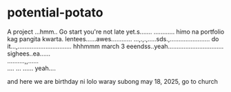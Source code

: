 # potential-potato
A project
...hmm..
Go start you're not late yet.s.......
............
himo na portfolio kag pangita kwarta. lentees......awes............
...,.,.,.....sds.,.......................
do it...,...............................
 hhhmmm march 3 eeendss..yeah................................
 sighees..ea......
 <br>..........,,......
 <br>....
...
......
 yeah....

 and here we are birthday ni lolo waray subong may 18, 2025, go to church
<!-- I will start today freelancing and VA help meqq....

help me help me helpppp.....

mashed potato
heyy

hello. s.
